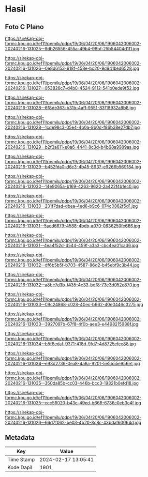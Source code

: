 # Hasil

## Foto C Plano

https://sirekap-obj-formc.kpu.go.id/ef11/pemilu/pdpr/19/06/04/20/06/1906042006002-20240216-131025--9db26556-455a-49b4-98bf-25b54404d1f1.jpg

https://sirekap-obj-formc.kpu.go.id/ef11/pemilu/pdpr/19/06/04/20/06/1906042006002-20240216-131026--0e8d6153-918f-458e-bc20-9d941bed6528.jpg

https://sirekap-obj-formc.kpu.go.id/ef11/pemilu/pdpr/19/06/04/20/06/1906042006002-20240216-131027--053826c7-d4b0-4524-9112-541b0ede9f52.jpg

https://sirekap-obj-formc.kpu.go.id/ef11/pemilu/pdpr/19/06/04/20/06/1906042006002-20240216-131028--6f8de363-b31b-4aff-9551-83f18932a8b8.jpg

https://sirekap-obj-formc.kpu.go.id/ef11/pemilu/pdpr/19/06/04/20/06/1906042006002-20240216-131028--1cde98c3-05e4-4b0a-9b0d-f86b38e27db7.jpg

https://sirekap-obj-formc.kpu.go.id/ef11/pemilu/pdpr/19/06/04/20/06/1906042006002-20240216-131029--b2f3a611-e8a6-4441-8c3d-b4b68a9989aa.jpg

https://sirekap-obj-formc.kpu.go.id/ef11/pemilu/pdpr/19/06/04/20/06/1906042006002-20240216-131029--b452fda0-d6c3-4b45-8937-e9266b569184.jpg

https://sirekap-obj-formc.kpu.go.id/ef11/pemilu/pdpr/19/06/04/20/06/1906042006002-20240216-131030--14e9065a-b169-4263-9620-2a422f4b1ec0.jpg

https://sirekap-obj-formc.kpu.go.id/ef11/pemilu/pdpr/19/06/04/20/06/1906042006002-20240216-131030--231f7dad-dbea-4ed8-b9c6-074c0862f5d1.jpg

https://sirekap-obj-formc.kpu.go.id/ef11/pemilu/pdpr/19/06/04/20/06/1906042006002-20240216-131031--5acd6679-4588-4bdb-a070-0636250fc666.jpg

https://sirekap-obj-formc.kpu.go.id/ef11/pemilu/pdpr/19/06/04/20/06/1906042006002-20240216-131031--4ea4f52d-d544-459f-a3a3-cbc4ea01cad6.jpg

https://sirekap-obj-formc.kpu.go.id/ef11/pemilu/pdpr/19/06/04/20/06/1906042006002-20240216-131032--df6b5b5f-b703-4587-86d2-b45ebf9c3b44.jpg

https://sirekap-obj-formc.kpu.go.id/ef11/pemilu/pdpr/19/06/04/20/06/1906042006002-20240216-131032--a8bc7d3b-f435-4c33-bdf8-73e3d052e870.jpg

https://sirekap-obj-formc.kpu.go.id/ef11/pemilu/pdpr/19/06/04/20/06/1906042006002-20240216-131033--09c24868-c028-40ec-b662-40e0446c3275.jpg

https://sirekap-obj-formc.kpu.go.id/ef11/pemilu/pdpr/19/06/04/20/06/1906042006002-20240216-131033--3927097b-67f8-4f0b-aee3-e4498215938f.jpg

https://sirekap-obj-formc.kpu.go.id/ef11/pemilu/pdpr/19/06/04/20/06/1906042006002-20240216-131034--b5f8edaf-9371-418d-9fd7-4d8725efee88.jpg

https://sirekap-obj-formc.kpu.go.id/ef11/pemilu/pdpr/19/06/04/20/06/1906042006002-20240216-131034--e93d2736-0ea8-4a8a-9201-5e5555e956e1.jpg

https://sirekap-obj-formc.kpu.go.id/ef11/pemilu/pdpr/19/06/04/20/06/1906042006002-20240216-131035--350da85b-cc03-446b-bcc3-19321b0efd18.jpg

https://sirekap-obj-formc.kpu.go.id/ef11/pemilu/pdpr/19/06/04/20/06/1906042006002-20240216-131035--ccc59020-b43c-49ed-b668-6736c0eb3c4f.jpg

https://sirekap-obj-formc.kpu.go.id/ef11/pemilu/pdpr/19/06/04/20/06/1906042006002-20240216-131026--66d7f062-be03-4b20-8c8c-43bdaf60064d.jpg


## Metadata

| Key        | Value               |
| ---------- | ------------------- |
| Time Stamp | 2024-02-17 13:05:41 |
| Kode Dapil | 1901                |




